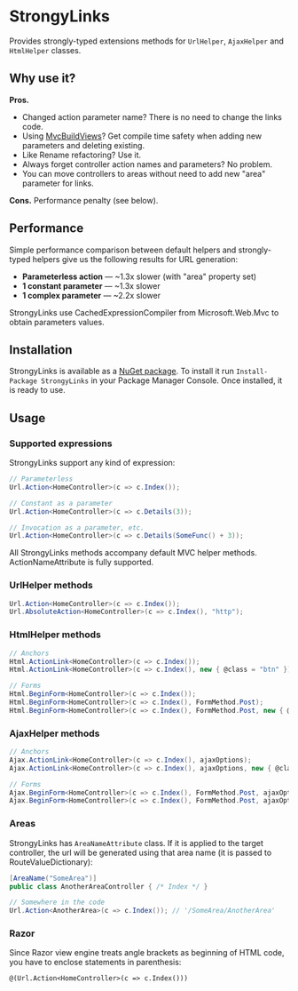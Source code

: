 StrongyLinks
==============

Provides strongly-typed extensions methods for `UrlHelper`, `AjaxHelper` and `HtmlHelper` classes.

Why use it?
------------
**Pros.**

* Changed action parameter name? There is no need to change the links code.
* Using [MvcBuildViews](http://stackoverflow.com/a/542944/1317575)? Get compile time safety when 
adding new parameters and deleting existing.
* Like Rename refactoring? Use it.
* Always forget controller action names and parameters? No problem.
* You can move controllers to areas without need to add new "area" parameter for links.

**Cons.**
Performance penalty (see below).

Performance
--------------
Simple performance comparison between default helpers and strongly-typed helpers 
give us the following results for URL generation:

* **Parameterless action** — ~1.3x slower (with "area" property set)
* **1 constant parameter** — ~1.3x slower
* **1 complex parameter** — ~2.2x slower

StrongyLinks use CachedExpressionCompiler from Microsoft.Web.Mvc to obtain
parameters values.

Installation
-------------

StrongyLinks is available as a [NuGet package](http://nuget.org/packages/StrongyLinks). To
install it run `Install-Package StrongyLinks` in your Package Manager Console. Once installed, it is ready to use.

Usage
----------

### Supported expressions
StrongyLinks support any kind of expression:

```csharp
// Parameterless 
Url.Action<HomeController>(c => c.Index());

// Constant as a parameter
Url.Action<HomeController>(c => c.Details(3));

// Invocation as a parameter, etc.
Url.Action<HomeController>(c => c.Details(SomeFunc() + 3));
```

All StrongyLinks methods accompany default MVC helper methods. ActionNameAttribute is fully supported.

### UrlHelper methods
```csharp
Url.Action<HomeController>(c => c.Index());
Url.AbsoluteAction<HomeController>(c => c.Index(), "http"); 
```

### HtmlHelper methods
```csharp
// Anchors
Html.ActionLink<HomeController>(c => c.Index());
Html.ActionLink<HomeController>(c => c.Index(), new { @class = "btn" });

// Forms
Html.BeginForm<HomeController>(c => c.Index());
Html.BeginForm<HomeController>(c => c.Index(), FormMethod.Post);
Html.BeginForm<HomeController>(c => c.Index(), FormMethod.Post, new { @class = "form-horizontal" });
```

### AjaxHelper methods
```csharp
// Anchors
Ajax.ActionLink<HomeController>(c => c.Index(), ajaxOptions);
Ajax.ActionLink<HomeController>(c => c.Index(), ajaxOptions, new { @class = "btn" });

// Forms
Ajax.BeginForm<HomeController>(c => c.Index(), FormMethod.Post, ajaxOptions);
Ajax.BeginForm<HomeController>(c => c.Index(), FormMethod.Post, ajaxOptions, new { @class = "form-horizontal" });
```

### Areas
StrongyLinks has `AreaNameAttribute` class. If it is applied to the target controller, the url
will be generated using that area name (it is passed to RouteValueDictionary):

```csharp
[AreaName("SomeArea")]
public class AnotherAreaController { /* Index */ }

// Somewhere in the code
Url.Action<AnotherArea>(c => c.Index()); // '/SomeArea/AnotherArea'
```

### Razor
Since Razor view engine treats angle brackets as beginning of HTML code, you have to
enclose statements in parenthesis:

```
@(Url.Action<HomeController>(c => c.Index()))
